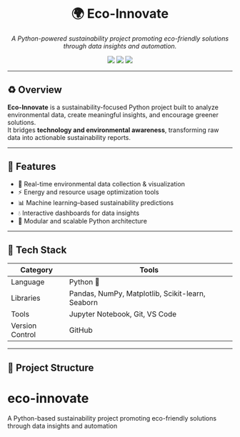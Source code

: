 <h1 align="center">🌍 Eco-Innovate</h1>
<p align="center">
  <em>A Python-powered sustainability project promoting eco-friendly solutions through data insights and automation.</em>
</p>

<p align="center">
  <img src="https://img.shields.io/badge/Python-3.10+-blue.svg?logo=python" />
  <img src="https://img.shields.io/badge/License-MIT-green.svg" />
  <img src="https://img.shields.io/github/stars/gourijayan20/eco-innovate?style=social" />
</p>

---

## ♻️ Overview
**Eco-Innovate** is a sustainability-focused Python project built to analyze environmental data, create meaningful insights, and encourage greener solutions.  
It bridges **technology and environmental awareness**, transforming raw data into actionable sustainability reports.

---

## 🚀 Features
- 🌱 Real-time environmental data collection & visualization  
- ⚡ Energy and resource usage optimization tools  
- 📊 Machine learning–based sustainability predictions  
- 💧 Interactive dashboards for data insights  
- 🧩 Modular and scalable Python architecture  

---

## 🧠 Tech Stack
| Category | Tools |
|-----------|--------|
| Language | Python 🐍 |
| Libraries | Pandas, NumPy, Matplotlib, Scikit-learn, Seaborn |
| Tools | Jupyter Notebook, Git, VS Code |
| Version Control | GitHub |

---

## 🧩 Project Structure
# eco-innovate
A Python-based sustainability project promoting eco-friendly solutions through data insights and automation

